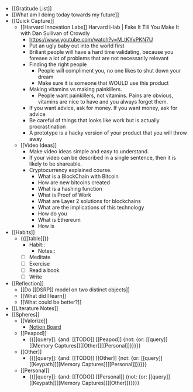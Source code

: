 - [[Gratitude List]]
- [[What am I doing today towards my future]]
- [[Quick Capture]]
    - [[Harvard Innovation Labs]] Harvard i-lab | Fake It Till You Make It with Dan Sullivan of Crowdly
        - https://www.youtube.com/watch?v=M_tKYvPKN7U
        - Put an ugly baby out into the world first
        - Briliant people will have a hard time validating, because you foresee a lot of problems that are not necessarily relevant
        - Finding the right people
            - People will compliment you, no one likes to shut down your dream
            - Make sure it is someone that WOULD use this product
        - Making vitamins vs making painkillers. 
            - People want painkillers, not vitamins. Pains are obvious, vitamins are nice to have and you always forget them.
        - If you want advice, ask for money. If you want money, ask for advice
        - Be careful of things that looks like work but is actually procrastination
        - A prototype is a hacky version of your product that you will throw away
    - [[Video Ideas]]
        - Make video ideas simple and easy to understand.
        - If your video can be described in a single sentence, then it is likely to be shareable. 
        - Cryptocurrency explained course.
            - What is a BlockChain with Bitcoin
            - How are new bitcoins created
            - What is a hashing function
            - What is Proof of Work
            - What are Layer 2 solutions for blockchains
            - What are the implications of this technology
            - How do you 
            - What is Ethereum
            - How is 
- [[Habits]]
    - {{[[table]]}}
        - Habit::
            - Notes::
        - [ ] Meditate
        - [ ] Exercise
        - [ ] Read a book
        - [ ] Write
- [[Reflection]]
    - [[Do [[DSRP]] model on two distinct objects]]
    - [[What did I learn]]
    - [[What could be better?]]
- [[Literature Notes]]
- [[Spheres]] 
    - [[Valorize]]
        - [Notion Board](https://www.notion.so/59b8a1e9f91846d0ab94ae99b008a999?v=cfc35d56c3b8498783dea4d92146aa7d)
    - [[Peapod]]
        - {{[[query]]: {and: [[TODO]] [[Peapod]] {not: {or: [[query]][[Memory Captures]][[Other]][[Personal]]}}}}}
    - [[Other]]
        - {{[[query]]: {and: [[TODO]] [[Other]] {not: {or: [[query]][[Keypath]][[Memory Captures]][[Personal]]}}}}}
    - [[Personal]]
        - {{[[query]]: {and: [[TODO]] [[Personal]] {not: {or: [[query]][[Keypath]][[Memory Captures]][[Other]]}}}}}
